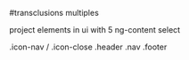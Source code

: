 #transclusions multiples

project elements in ui with 5 ng-content select

.icon-nav / .icon-close
.header
.nav
.footer

